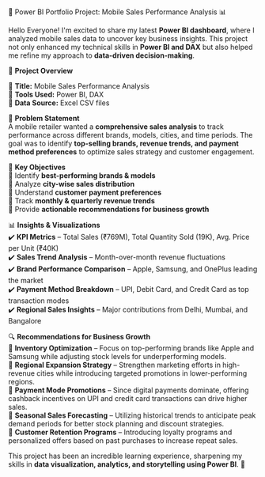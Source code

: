 🚀 Power BI Portfolio Project: Mobile Sales Performance Analysis 📊

Hello Everyone! I'm excited to share my latest **Power BI dashboard**, where I analyzed mobile sales data to uncover key business insights. This project not only enhanced my technical skills in **Power BI and DAX** but also helped me refine my approach to **data-driven decision-making**.  

📌 **Project Overview**  

🔹 **Title:** Mobile Sales Performance Analysis  
🔹 **Tools Used:** Power BI, DAX  
🔹 **Data Source:** Excel CSV files  

🎯 **Problem Statement**  
A mobile retailer wanted a **comprehensive sales analysis** to track performance across different brands, models, cities, and time periods. The goal was to identify **top-selling brands, revenue trends, and payment method preferences** to optimize sales strategy and customer engagement.  

🎯 **Key Objectives**  
📍 Identify **best-performing brands & models**  
📍 Analyze **city-wise sales distribution**  
📍 Understand **customer payment preferences**  
📍 Track **monthly & quarterly revenue trends**  
📍 Provide **actionable recommendations for business growth**  

📊 **Insights & Visualizations**  
✔️ **KPI Metrics** – Total Sales (₹769M), Total Quantity Sold (19K), Avg. Price per Unit (₹40K)  
✔️ **Sales Trend Analysis** – Month-over-month revenue fluctuations  
✔️ **Brand Performance Comparison** – Apple, Samsung, and OnePlus leading the market  
✔️ **Payment Method Breakdown** – UPI, Debit Card, and Credit Card as top transaction modes  
✔️ **Regional Sales Insights** – Major contributions from Delhi, Mumbai, and Bangalore  

🔍 **Recommendations for Business Growth**  
🔹 **Inventory Optimization** – Focus on top-performing brands like Apple and Samsung while adjusting stock levels for underperforming models.  
🔹 **Regional Expansion Strategy** – Strengthen marketing efforts in high-revenue cities while introducing targeted promotions in lower-performing regions.  
🔹 **Payment Mode Promotions** – Since digital payments dominate, offering cashback incentives on UPI and credit card transactions can drive higher sales.  
🔹 **Seasonal Sales Forecasting** – Utilizing historical trends to anticipate peak demand periods for better stock planning and discount strategies.  
🔹 **Customer Retention Programs** – Introducing loyalty programs and personalized offers based on past purchases to increase repeat sales.  

This project has been an incredible learning experience, sharpening my skills in **data visualization, analytics, and storytelling using Power BI**. 🚀

